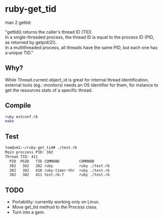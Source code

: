 # ruby-get_tid

man 2 gettid:

"gettid()  returns  the caller's thread ID (TID).  
In a single-threaded process, the thread ID is equal to the process ID (PID, as returned by getpid(2)).  
In a multithreaded process, all threads have the same PID, but each one has a unique TID."

## Why?

While Thread.current.object_id is great for internal thread identification, external tools (eg.: monitors) needs an OS identifier for them, for instance to get the resources stats of a specific thread.

## Compile
```bash
ruby extconf.rb
make
```

## Test

```bash
tom@vm1:~/ruby-get_tid# ./test.rb
Main proccess PID: 382
Thread TID: 411
  PID  PGID   TID COMMAND         COMMAND
  382   382   382 ruby            ruby ./test.rb
  382   382   410 ruby-timer-thr  ruby ./test.rb
  382   382   411 test.rb:7       ruby ./test.rb
```

## TODO

- Portability: currently working only on Linux.
- Move get_tid method to the Process class.
- Turn into a gem.
